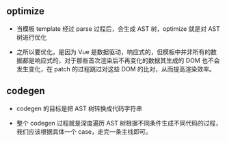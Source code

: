 ## optimize

- 当模板 template 经过 parse 过程后，会生成 AST 树，optimize 就是对 AST 树进行优化

- 之所以要优化，是因为 Vue 是数据驱动，响应式的，但模板中并非所有的数据都是响应式的，对于那些首次渲染后不再变化的数据其生成的 DOM 也不会发生变化，在 patch 的过程跳过对这些 DOM 的比对，从而提高渲染效率。

## codegen

- codegen 的目标是把 AST 树转换成代码字符串

- 整个 codegen 过程就是深度遍历 AST 树根据不同条件生成不同代码的过程，我们应该根据具体一个 case，走完一条主线即可。
